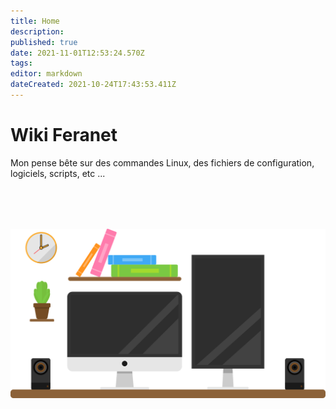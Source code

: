 ```yaml
---
title: Home
description: 
published: true
date: 2021-11-01T12:53:24.570Z
tags: 
editor: markdown
dateCreated: 2021-10-24T17:43:53.411Z
---
```


# Wiki Feranet
Mon pense bête sur des commandes Linux, des fichiers de configuration, logiciels, scripts, etc ...

<div style="text-align:center;margin-top:80px;">
	<img src="/bureau.svg" alt="desktop" width="800px"/>
</div>

